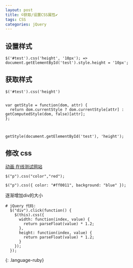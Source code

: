 ```yaml
---
layout: post
title: ©️获取/设置CSS属性✔︎
tags: CSS
categories: jQuery
---
```





## 设置样式
	$('#test').css('height', '10px'); => document.getElementById('test').style.height = '10px';



## 获取样式
	$('#test').css('height') 
	
	
	var getStyle = function(dom, attr) {   
	  return dom.currentStyle ? dom.currentStyle[attr] : getComputedStyle(dom, false)[attr];  
	};
	
	
	
	getStyle(document.getElementById('test'), 'height');
 



## 修改 css
[动画 在线测试网站][1]

`$("p").css("color","red");`

`$("p").css({ color: "#ff0011", background: "blue" });`

逐渐增加div的大小
~~~
# jQuery 代码:
  $("div").click(function() {
    $(this).css({
      width: function(index, value) {
        return parseFloat(value) * 1.2;
      }, 
      height: function(index, value) {
        return parseFloat(value) * 1.2;
      }
    });
  });
~~~
{: .language-ruby}







[1]:	http://jsfiddle.net/ignaciocorreia/xWCVf/